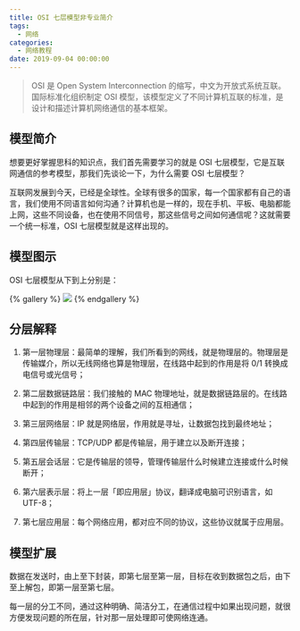 ```yaml
---
title: OSI 七层模型非专业简介
tags:
  - 网络
categories:
  - 网络教程
date: 2019-09-04 00:00:00
---
```


> OSI 是 Open System Interconnection 的缩写，中文为开放式系统互联。国际标准化组织制定 OSI 模型，该模型定义了不同计算机互联的标准，是设计和描述计算机网络通信的基本框架。

<!-- more -->

## 模型简介

想要更好掌握思科的知识点，我们首先需要学习的就是 OSI 七层模型，它是互联网通信的参考模型，那我们先谈论一下，为什么需要 OSI 七层模型？

互联网发展到今天，已经是全球性。全球有很多的国家，每一个国家都有自己的语言，我们使用不同语言如何沟通？计算机也是一样的，现在手机、平板、电脑都能上网，这些不同设备，也在使用不同信号，那这些信号之间如何通信呢？这就需要一个统一标准，OSI 七层模型就是这样出现的。

## 模型图示

OSI 七层模型从下到上分别是：

{% gallery %}
![](https://cdn.dusays.com/2019/09/57-1.jpg)
{% endgallery %}

## 分层解释

1. 第一层物理层：最简单的理解，我们所看到的网线，就是物理层的。物理层是传输媒介，所以无线网络也算是物理层，在线路中起到的作用是将 0/1 转换成电信号或光信号；

2. 第二层数据链路层：我们接触的 MAC 物理地址，就是数据链路层的。在线路中起到的作用是相邻的两个设备之间的互相通信；

3. 第三层网络层：IP 就是网络层，作用就是寻址，让数据包找到最终地址；

4. 第四层传输层：TCP/UDP 都是传输层，用于建立以及断开连接；

5. 第五层会话层：它是传输层的领导，管理传输层什么时候建立连接或什么时候断开；

6. 第六层表示层：将上一层「即应用层」协议，翻译成电脑可识别语言，如 UTF-8；

7. 第七层应用层：每个网络应用，都对应不同的协议，这些协议就属于应用层。

## 模型扩展

数据在发送时，由上至下封装，即第七层至第一层，目标在收到数据包之后，由下至上解包，即第一层至第七层。

每一层的分工不同，通过这种明确、简洁分工，在通信过程中如果出现问题，就很方便发现问题的所在层，针对那一层处理即可使网络连通。